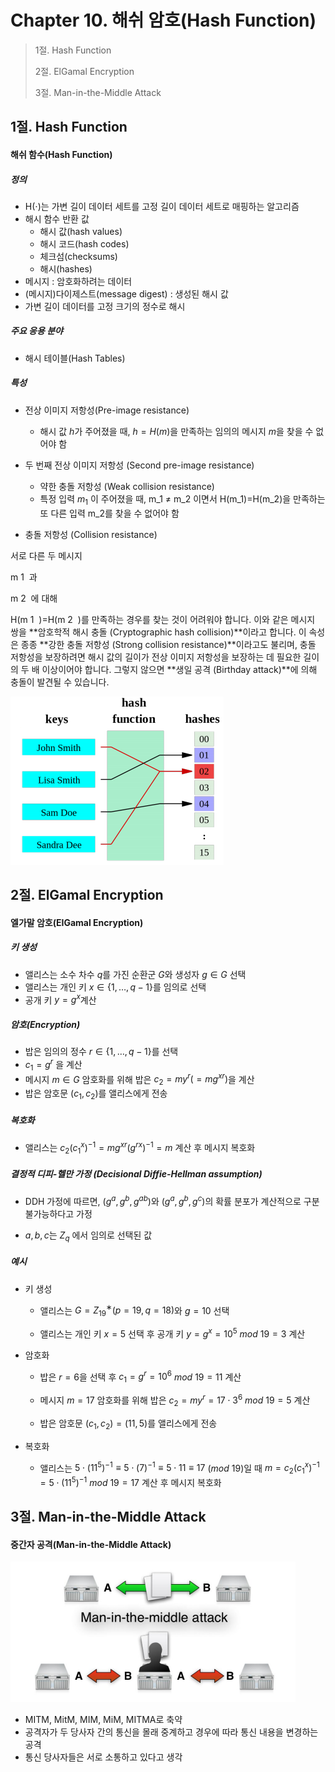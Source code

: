 # Chapter 10. 해쉬 암호(Hash Function)

> 1절. Hash Function
>
> 2절. ElGamal Encryption
>
> 3절. Man-in-the-Middle Attack

## 1절. Hash Function

#### 해쉬 함수(Hash Function)

##### 정의

- H(⋅)는 가변 길이 데이터 세트를 고정 길이 데이터 세트로 매핑하는 알고리즘
- 해시 함수 반환 값
  - 해시 값(hash values)
  - 해시 코드(hash codes)
  - 체크섬(checksums)
  - 해시(hashes)
- 메시지 : 암호화하려는 데이터
- (메시지)다이제스트(message digest) : 생성된 해시 값
- 가변 길이 데이터를 고정 크기의 정수로 해시

##### 주요 응용 분야

- 해시 테이블(Hash Tables)

##### 특성

- 전상 이미지 저항성(Pre-image resistance)

  - 해시 값 $h$가 주어졌을 때, $h = H(m)$을 만족하는 임의의 메시지 $m$을 찾을 수 없어야 함

- 두 번째 전상 이미지 저항성 (Second pre-image resistance)

  - 약한 충돌 저항성 (Weak collision resistance)
  - 특정 입력 $m_1$ 이 주어졌을 때, m_1 ≠ m_2 이면서 H(m_1)=H(m_2)을 만족하는 또 다른 입력 m_2를 찾을 수 없어야 함

- 충돌 저항성 (Collision resistance)

서로 다른 두 메시지

m
1
​
과

m
2
​
에 대해

H(m
1
​
)=H(m
2
​
)를 만족하는 경우를 찾는 것이 어려워야 합니다. 이와 같은 메시지 쌍을 **암호학적 해시 충돌 (Cryptographic hash collision)**이라고 합니다.
이 속성은 종종 **강한 충돌 저항성 (Strong collision resistance)**이라고도 불리며, 충돌 저항성을 보장하려면 해시 값의 길이가 전상 이미지 저항성을 보장하는 데 필요한 길이의 두 배 이상이어야 합니다. 그렇지 않으면 **생일 공격 (Birthday attack)**에 의해 충돌이 발견될 수 있습니다.

![HF](https://github.com/BangYunseo/TIL/blob/main/Security/InformationSecurity/Image/ch10/HF.PNG)

## 2절. ElGamal Encryption

#### 엘가말 암호(EIGamal Encryption)

##### 키 생성

- 앨리스는 소수 차수 $q$를 가진 순환군 $G$와 생성자 $g ∈ G$ 선택
- 앨리스는 개인 키 $x ∈ \{1,…,q−1\}$를 임의로 선택
- 공개 키 $y = g^x$계산

##### 암호(Encryption)

- 밥은 임의의 정수 $r ∈ \{1,…,q−1\}$를 선택
- $c_1 = g^r$ 을 계산
- 메시지 $m ∈ G$ 암호화를 위해 밥은 $c_2=my^r(=mg^{xr})$을 계산
- 밥은 암호문 $(c_1, c_2)$를 앨리스에게 전송

##### 복호화

- 앨리스는 $c_2(c_1^x)^{−1} =
  mg^{xr}(g^{rx})^{−1} = m$ 계산 후 메시지 복호화

##### 결정적 디피-헬만 가정 (Decisional Diffie-Hellman assumption)

- DDH 가정에 따르면, $(g^a, g^b, g^{ab})$와 $(g^a, g^b, g^c)$의 확률 분포가 계산적으로 구분 불가능하다고 가정

- $a, b, c$는 $Z_q$ 에서 임의로 선택된 값

##### 예시

- 키 생성

  - 앨리스는 $G=Z_{19}^∗ (p=19, q=18)$와 $g=10$ 선택

  - 앨리스는 개인 키 $x=5$ 선택 후 공개 키 $y = g^x = 10^5$ $mod$ $19 = 3$ 계산

- 암호화

  - 밥은 $r = 6$을 선택 후 $c_1 = g^r = 10^6$ $mod$ $19 = 11$ 계산

  - 메시지 $m = 17$ 암호화를 위해 밥은 $c_2 = my^r = 17⋅3^6$ $mod$ $19 = 5$ 계산

  - 밥은 암호문 $(c_1, c_2) = (11,5)$를 앨리스에게 전송

- 복호화
  - 앨리스는 $5⋅(11^5)^{−1} ≡ 5⋅(7)^{−1} ≡ 5⋅11 ≡ 17$ ($mod$ $19$)일 때 $m = c_2(c_1^x)^{−1} = 5⋅(11^5)^{−1}$ $mod$ $19 = 17$ 계산 후 메시지 복호화

## 3절. Man-in-the-Middle Attack

#### 중간자 공격(Man-in-the-Middle Attack)

![MiM](https://github.com/BangYunseo/TIL/blob/main/Security/InformationSecurity/Image/ch09/MiM.PNG)

- MITM, MitM, MIM, MiM, MITMA로 축약
- 공격자가 두 당사자 간의 통신을 몰래 중계하고 경우에 따라 통신 내용을 변경하는 공격
- 통신 당사자들은 서로 소통하고 있다고 생각
